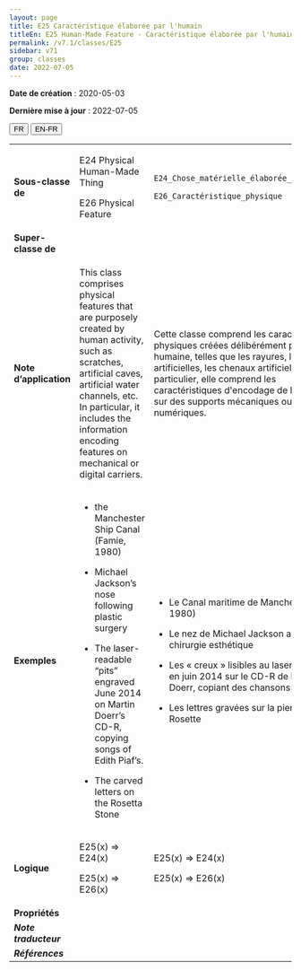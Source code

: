 ```yaml
---
layout: page
title: E25 Caractéristique élaborée par l'humain
titleEn: E25 Human-Made Feature - Caractéristique élaborée par l'humain
permalink: /v7.1/classes/E25
sidebar: v71
group: classes
date: 2022-07-05
---
```


**Date de création** : 2020-05-03

**Dernière mise à jour** : 2022-07-05

<div class="lang-buttons">
  <button id="fr" class="activate">FR</button>
  <button id="en-fr">EN-FR</button>
</div>

<table>
				<tbody>
				<tr>
					<td><strong>Sous-classe de</strong></td>
					<td class="en"><p>E24 Physical Human-Made Thing<strong></strong></p>
							<p>E26 Physical Feature</p>
							</td>
						<td><p><code class="language-plaintext highlighter-rouge">E24_Chose_matérielle_élaborée_par_l’humain</code></p>
							<p><code class="language-plaintext highlighter-rouge">E26_Caractéristique_physique</code></p>
							</td>
						</tr>
					<tr>
					<td><strong>Super-classe de</strong></td>
					<td class="en"><p></p>
							</td>
						<td><p><code class="language-plaintext highlighter-rouge"></code></p>
							</td>
						</tr>
					<tr>
					<td><strong>Note d’application</strong></td>
					<td class="en"><p>This class comprises physical features that are purposely created by human activity, such as scratches, artificial caves, artificial water channels, etc. In particular, it includes the information encoding features on mechanical or digital carriers.</p>
							</td>
						<td><p>Cette classe comprend les caractéristiques physiques créées délibérément par l'activité humaine, telles que les rayures, les grottes artificielles, les chenaux artificiels, etc. En particulier, elle comprend les caractéristiques d'encodage de l'information sur des supports mécaniques ou numériques.</p>
							</td>
						</tr>
					<tr>
					<td><strong>Exemples</strong></td>
					<td class="en"><ul><li><p>the Manchester Ship Canal (Famie, 1980)</p>
							</li>
									<li><p>Michael Jackson’s nose following plastic surgery</p>
							</li>
										<li><p>The laser-readable “pits” engraved June 2014 on Martin Doerr’s CD-R, copying songs of Edith Piaf’s. </p>
							</li>
										<li><p>The carved letters on the Rosetta Stone</p>
							</li></ul>
										</td>
						<td><ul><li><p>Le Canal maritime de Manchester (Famie, 1980)</p>
							</li>
									<li><p>Le nez de Michael Jackson après la chirurgie esthétique</p>
							</li>
										<li><p>Les « creux » lisibles au laser et gravés en juin 2014 sur le CD-R de Martin Doerr, copiant des chansons d'Édith Piaf</p>
							</li>
										<li><p>Les lettres gravées sur la pierre de Rosette</p>
							</li></ul>
										</td>
						</tr>
					<tr>
					<td><strong>Logique</strong></td>
					<td class="en"><p>E25(x) ⇒ E24(x)<strong></strong></p>
							<p>E25(x) ⇒ E26(x)</p>
							</td>
						<td><p>E25(x) ⇒ E24(x)<strong></strong></p>
							<p>E25(x) ⇒ E26(x)</p>
							</td>
						</tr>
					<tr>
					<td><strong>Propriétés</strong></td>
					<td class="en"><p></p>
							</td>
						<td><p><code class="language-plaintext highlighter-rouge"></code></p>
							</td>
						</tr>
					<tr>
					<td><strong><em>Note traducteur</em></strong></td>
					<td colspan="2"><p></p>
							</td>
						</tr>
					<tr>
					<td><strong><em>Références</em></strong></td>
					<td colspan="2"><p><em></em></p>
							</td>
						</tr>
					</tbody>
				</table>
				